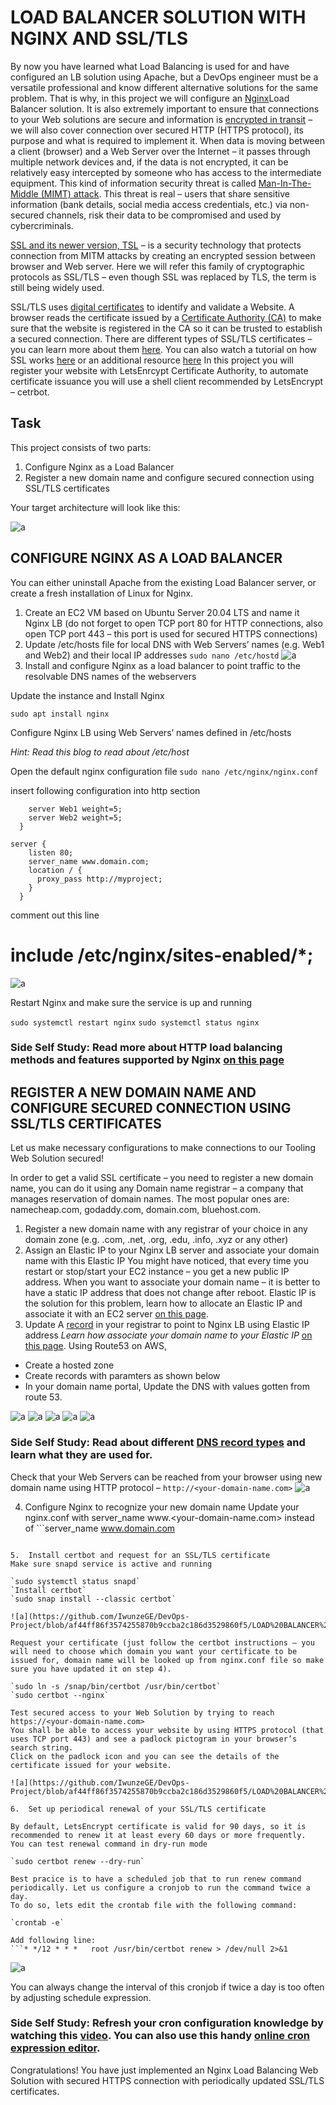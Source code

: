 # LOAD BALANCER SOLUTION WITH NGINX AND SSL/TLS

By now you have learned what Load Balancing is used for and have configured an LB solution using Apache, but a DevOps engineer must be a versatile professional and know different alternative solutions for the same problem. That is why, in this project we will configure an [Nginx](https://www.nginx.com/)Load Balancer solution.
It is also extremely important to ensure that connections to your Web solutions are secure and information is [encrypted in transit](https://security.berkeley.edu/data-encryption-transit-guideline) – we will also cover connection over secured HTTP (HTTPS protocol), its purpose and what is required to implement it.
When data is moving between a client (browser) and a Web Server over the Internet – it passes through multiple network devices and, if the data is not encrypted, it can be relatively easy intercepted by someone who has access to the intermediate equipment. This kind of information security threat is called [Man-In-The-Middle (MIMT) attack](https://en.wikipedia.org/wiki/Man-in-the-middle_attack).
This threat is real – users that share sensitive information (bank details, social media access credentials, etc.) via non-secured channels, risk their data to be compromised and used by cybercriminals.

[SSL and its newer version, TSL](https://en.wikipedia.org/wiki/Secure_Sockets_Layer) – is a security technology that protects connection from MITM attacks by creating an encrypted session between browser and Web server. Here we will refer this family of cryptographic protocols as SSL/TLS – even though SSL was replaced by TLS, the term is still being widely used.

SSL/TLS uses [digital certificates](https://en.wikipedia.org/wiki/Public_key_certificate) to identify and validate a Website. A browser reads the certificate issued by a [Certificate Authority (CA)](https://en.wikipedia.org/wiki/Certificate_authority) to make sure that the website is registered in the CA so it can be trusted to establish a secured connection.
There are different types of SSL/TLS certificates – you can learn more about them [here](https://blog.hubspot.com/marketing/what-is-ssl). You can also watch a tutorial on how SSL works [here](https://youtu.be/T4Df5_cojAs) or an additional resource [here](https://youtu.be/SJJmoDZ3il8)
In this project you will register your website with LetsEnrcypt Certificate Authority, to automate certificate issuance you will use a shell client recommended by LetsEncrypt – cetrbot.

## Task
This project consists of two parts:
1.	Configure Nginx as a Load Balancer
2.	Register a new domain name and configure secured connection using SSL/TLS certificates

Your target architecture will look like this:

![a](https://github.com/IwunzeGE/DevOps-Project/blob/af44ff86f3574255870b9ccba2c186d3529860f5/LOAD%20BALANCER%20SOLUTION%20WITH%20NGINX%20AND%20SSL%20TLS/images/server%200.png)

## CONFIGURE NGINX AS A LOAD BALANCER
You can either uninstall Apache from the existing Load Balancer server, or create a fresh installation of Linux for Nginx.
1.	Create an EC2 VM based on Ubuntu Server 20.04 LTS and name it Nginx LB (do not forget to open TCP port 80 for HTTP connections, also open TCP port 443 – this port is used for secured HTTPS connections)
2.	Update /etc/hosts file for local DNS with Web Servers’ names (e.g. Web1 and Web2) and their local IP addresses 
`sudo nano /etc/hostd`
![a](https://github.com/IwunzeGE/DevOps-Project/blob/af44ff86f3574255870b9ccba2c186d3529860f5/LOAD%20BALANCER%20SOLUTION%20WITH%20NGINX%20AND%20SSL%20TLS/images/etc%20host.png)
3.	Install and configure Nginx as a load balancer to point traffic to the resolvable DNS names of the webservers

Update the instance and Install Nginx

```sudo apt update
sudo apt install nginx
```
Configure Nginx LB using Web Servers’ names defined in /etc/hosts

*Hint: Read this blog to read about /etc/host*

Open the default nginx configuration file 
`sudo nano /etc/nginx/nginx.conf`

insert following configuration into http section

```upstream myproject {
    server Web1 weight=5;
    server Web2 weight=5;
  }

server {
    listen 80;
    server_name www.domain.com;
    location / {
      proxy_pass http://myproject;
    }
  }
```
comment out this line
#       include /etc/nginx/sites-enabled/*;

![a](https://github.com/IwunzeGE/DevOps-Project/blob/af44ff86f3574255870b9ccba2c186d3529860f5/LOAD%20BALANCER%20SOLUTION%20WITH%20NGINX%20AND%20SSL%20TLS/images/etx%20nginx.png)

Restart Nginx and make sure the service is up and running

`sudo systemctl restart nginx` 
`sudo systemctl status nginx`

### Side Self Study: Read more about HTTP load balancing methods and features supported by Nginx [on this page](https://docs.nginx.com/nginx/admin-guide/load-balancer/http-load-balancer/)

## REGISTER A NEW DOMAIN NAME AND CONFIGURE SECURED CONNECTION USING SSL/TLS CERTIFICATES
Let us make necessary configurations to make connections to our Tooling Web Solution secured!

In order to get a valid SSL certificate – you need to register a new domain name, you can do it using any Domain name registrar – a company that manages reservation of domain names. The most popular ones are: namecheap.com, godaddy.com, domain.com, bluehost.com.

1.	Register a new domain name with any registrar of your choice in any domain zone (e.g. .com, .net, .org, .edu, .info, .xyz or any other)
2.	Assign an Elastic IP to your Nginx LB server and associate your domain name with this Elastic IP
You might have noticed, that every time you restart or stop/start your EC2 instance – you get a new public IP address. When you want to associate your domain name – it is better to have a static IP address that does not change after reboot. Elastic IP is the solution for this problem, learn how to allocate an Elastic IP and associate it with an EC2 server [on this page](https://docs.aws.amazon.com/AWSEC2/latest/UserGuide/elastic-ip-addresses-eip.html).
3.	Update A [record](https://www.cloudflare.com/learning/dns/dns-records/dns-a-record/) in your registrar to point to Nginx LB using Elastic IP address
*Learn how associate your domain name to your Elastic IP* [on this page](https://medium.com/progress-on-ios-development/connecting-an-ec2-instance-with-a-godaddy-domain-e74ff190c233).
Using Route53 on AWS,

- Create a hosted zone
- Create records with paramters as shown below
- In your domain name portal, Update the DNS with values gotten from route 53.

![a](https://github.com/IwunzeGE/DevOps-Project/blob/af44ff86f3574255870b9ccba2c186d3529860f5/LOAD%20BALANCER%20SOLUTION%20WITH%20NGINX%20AND%20SSL%20TLS/images/route53%201.png)
![a](https://github.com/IwunzeGE/DevOps-Project/blob/af44ff86f3574255870b9ccba2c186d3529860f5/LOAD%20BALANCER%20SOLUTION%20WITH%20NGINX%20AND%20SSL%20TLS/images/create%20record.png)
![a](https://github.com/IwunzeGE/DevOps-Project/blob/af44ff86f3574255870b9ccba2c186d3529860f5/LOAD%20BALANCER%20SOLUTION%20WITH%20NGINX%20AND%20SSL%20TLS/images/create%20record2.png)
![a](https://github.com/IwunzeGE/DevOps-Project/blob/af44ff86f3574255870b9ccba2c186d3529860f5/LOAD%20BALANCER%20SOLUTION%20WITH%20NGINX%20AND%20SSL%20TLS/images/ns1.png)
![a](https://github.com/IwunzeGE/DevOps-Project/blob/af44ff86f3574255870b9ccba2c186d3529860f5/LOAD%20BALANCER%20SOLUTION%20WITH%20NGINX%20AND%20SSL%20TLS/images/ns2.png)

### Side Self Study: Read about different [DNS record types](https://www.cloudflare.com/learning/dns/dns-records/) and learn what they are used for.

Check that your Web Servers can be reached from your browser using new domain name using HTTP protocol – `http://<your-domain-name.com>`
![a](https://github.com/IwunzeGE/DevOps-Project/blob/af44ff86f3574255870b9ccba2c186d3529860f5/LOAD%20BALANCER%20SOLUTION%20WITH%20NGINX%20AND%20SSL%20TLS/images/login.png)

4.	Configure Nginx to recognize your new domain name
Update your nginx.conf with server_name www.<your-domain-name.com> instead of ```server_name www.domain.com
```

5.	Install certbot and request for an SSL/TLS certificate
Make sure snapd service is active and running

`sudo systemctl status snapd` 
`Install certbot` 
`sudo snap install --classic certbot`

![a](https://github.com/IwunzeGE/DevOps-Project/blob/af44ff86f3574255870b9ccba2c186d3529860f5/LOAD%20BALANCER%20SOLUTION%20WITH%20NGINX%20AND%20SSL%20TLS/images/certbot.png)

Request your certificate (just follow the certbot instructions – you will need to choose which domain you want your certificate to be issued for, domain name will be looked up from nginx.conf file so make sure you have updated it on step 4).

`sudo ln -s /snap/bin/certbot /usr/bin/certbot` 
`sudo certbot --nginx`

Test secured access to your Web Solution by trying to reach https://<your-domain-name.com>
You shall be able to access your website by using HTTPS protocol (that uses TCP port 443) and see a padlock pictogram in your browser’s search string.
Click on the padlock icon and you can see the details of the certificate issued for your website.

![a](https://github.com/IwunzeGE/DevOps-Project/blob/af44ff86f3574255870b9ccba2c186d3529860f5/LOAD%20BALANCER%20SOLUTION%20WITH%20NGINX%20AND%20SSL%20TLS/images/secured%20login.png)

6.	Set up periodical renewal of your SSL/TLS certificate

By default, LetsEncrypt certificate is valid for 90 days, so it is recommended to renew it at least every 60 days or more frequently.
You can test renewal command in dry-run mode

`sudo certbot renew --dry-run`

Best pracice is to have a scheduled job that to run renew command periodically. Let us configure a cronjob to run the command twice a day.
To do so, lets edit the crontab file with the following command:

`crontab -e`

Add following line:
```* */12 * * *   root /usr/bin/certbot renew > /dev/null 2>&1
```
![a](https://github.com/IwunzeGE/DevOps-Project/blob/af44ff86f3574255870b9ccba2c186d3529860f5/LOAD%20BALANCER%20SOLUTION%20WITH%20NGINX%20AND%20SSL%20TLS/images/cron%20job.png)

You can always change the interval of this cronjob if twice a day is too often by adjusting schedule expression.

### Side Self Study: Refresh your cron configuration knowledge by watching this [video](https://youtu.be/4g1i0ylvx3A). You can also use this handy [online cron expression editor](https://crontab.guru/).

Congratulations!
You have just implemented an Nginx Load Balancing Web Solution with secured HTTPS connection with periodically updated SSL/TLS certificates.

